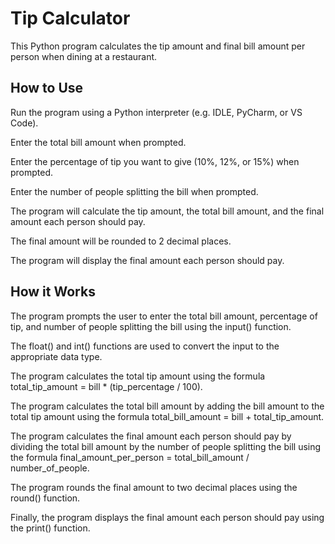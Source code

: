 # Tip Calculator 
This Python program calculates the tip amount and final bill amount per person when dining at a restaurant.

## How to Use
Run the program using a Python interpreter (e.g. IDLE, PyCharm, or VS Code).

Enter the total bill amount when prompted.

Enter the percentage of tip you want to give (10%, 12%, or 15%) when prompted.

Enter the number of people splitting the bill when prompted.

The program will calculate the tip amount, the total bill amount, and the final amount each person should pay.

The final amount will be rounded to 2 decimal places.

The program will display the final amount each person should pay.

## How it Works

The program prompts the user to enter the total bill amount, percentage of tip, and number of people splitting the bill using the input() function.

The float() and int() functions are used to convert the input to the appropriate data type.

The program calculates the total tip amount using the formula total_tip_amount = bill * (tip_percentage / 100).

The program calculates the total bill amount by adding the bill amount to the total tip amount using the formula total_bill_amount = bill + total_tip_amount.

The program calculates the final amount each person should pay by dividing the total bill amount by the number of people splitting the bill using the formula final_amount_per_person = total_bill_amount / number_of_people.

The program rounds the final amount to two decimal places using the round() function.

Finally, the program displays the final amount each person should pay using the print() function.